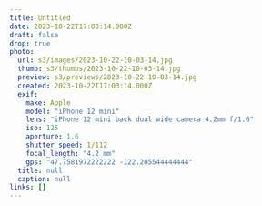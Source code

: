 ```yaml
---
title: Untitled
date: 2023-10-22T17:03:14.000Z
draft: false
drop: true
photo:
  url: s3/images/2023-10-22-10-03-14.jpg
  thumb: s3/thumbs/2023-10-22-10-03-14.jpg
  preview: s3/previews/2023-10-22-10-03-14.jpg
  created: 2023-10-22T17:03:14.000Z
  exif:
    make: Apple
    model: "iPhone 12 mini"
    lens: "iPhone 12 mini back dual wide camera 4.2mm f/1.6"
    iso: 125
    aperture: 1.6
    shutter_speed: 1/112
    focal_length: "4.2 mm"
    gps: "47.7581972222222 -122.205544444444"
  title: null
  caption: null
links: []
---
```

